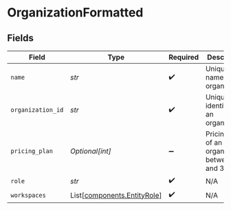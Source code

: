 # OrganizationFormatted


## Fields

| Field                                                            | Type                                                             | Required                                                         | Description                                                      |
| ---------------------------------------------------------------- | ---------------------------------------------------------------- | ---------------------------------------------------------------- | ---------------------------------------------------------------- |
| `name`                                                           | *str*                                                            | :heavy_check_mark:                                               | Unique name of an organization                                   |
| `organization_id`                                                | *str*                                                            | :heavy_check_mark:                                               | Unique identifier of an organization                             |
| `pricing_plan`                                                   | *Optional[int]*                                                  | :heavy_minus_sign:                                               | Pricing plan of an organization, between 0 and 3                 |
| `role`                                                           | *str*                                                            | :heavy_check_mark:                                               | N/A                                                              |
| `workspaces`                                                     | List[[components.EntityRole](../../models/shared/entityrole.md)] | :heavy_check_mark:                                               | N/A                                                              |